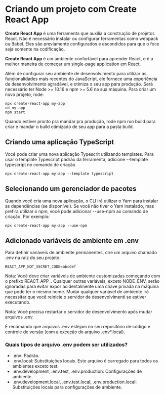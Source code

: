  # Criando um projeto com Create React App

**Create React App** é uma ferramenta que auxilia a construção de projetos React. Não é necessário instalar ou configurar ferramentas como webpack ou Babel. Eles são previamente configurados e escondidos para que o foco seja somente na codificação.

**Create React App** é um ambiente confortável para aprender React, e é a melhor maneira de começar um single-page application em React.

Além de configurar seu ambiente de desenvolvimento para utilizar as funcionalidades mais recentes do JavaScript, ele fornece uma experiência de desenvolvimento agradável, e otimiza o seu app para produção. Será necessário ter Node >= 10.16 e npm >= 5.6 na sua máquina. Para criar um novo projeto, rode:

```
npx create-react-app my-app
cd my-app
npm start
```

Quando estiver pronto pra mandar pra produção, rode npm run build para criar e mandar o build otimizado de seu app para a pasta build.

## Criando uma aplicação TypeScript

Você pode criar uma nova aplicação Typescrit utilizando templates. Para usar o template Typescript padrão da ferramenta, adicione --template typescript no comando de criação.

```
npx create-react-app my-app --template typescript
```

## Selecionando um gerenciador de pacotes

Quando você cria uma nova aplicação, o CLI irá utilizar o Yarn para instalar as dependências (se disponível). Se você não tiver o Yarn instalado, mas prefira utilizar o npm, você pode adicionar --use-npm ao comando de criação. Por exemplo:

```
npx create-react-app my-app --use-npm
```

## Adicionado variáveis de ambiente em .env

Para definir variáveis de ambiente permanentes, crie um arquivo chamado .env na raíz do seu projeto:

```
REACT_APP_NOT_SECRET_CODE=abcdef
```

Nota: Você deve criar variáveis de ambiente customizadas começando com o prefixo REACT_APP_. Qualquer outras variáveis, exceto NODE_ENV, serão ignoradas para evitar expor acidentalmente uma chave privada na máquina que pode ter o mesmo nome. Mudar qualquer variável de ambiente irá necessitar que você reinicie o servidor de desenvolvimenti se estiver executando.

Nota: Você precisa restartar o servidor de desenvolvimento após mudar arquivos .env.

É recomando que arquivos .env estejam no seu repositório de código e controle de versão (com a exceção do arquivo .env*.local).

### Quais tipos de arquivo .env podem ser utilizados?

- .env: Padrão.
- .env.local: Substituições locais. Este arquivo é carregado para todos os ambientes exceto test.
- .env.development, .env.test, .env.production: Configurações de ambiente.
- .env.development.local, .env.test.local, .env.production.local: Substituições locais para configurações de ambiente.


